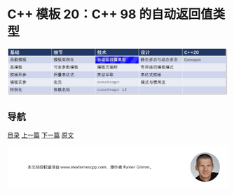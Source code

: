 # C++ 模板 20：C++ 98 的自动返回值类型

![自动返回值类型](img/自动返回值类型.png)

## 导航

[目录](https://github.com/yqZhang4480/TranslateBlogs/blob/master/CPP_Templates/目录.md)	[上一篇](https://github.com/yqZhang4480/TranslateBlogs/blob/master/CPP_Templates/19.md)	[下一篇](https://github.com/yqZhang4480/TranslateBlogs/blob/master/CPP_Templates/21.md)	[原文](http://www.modernescpp.com/index.php/automatic-return-type)

![](./img/tail.png)